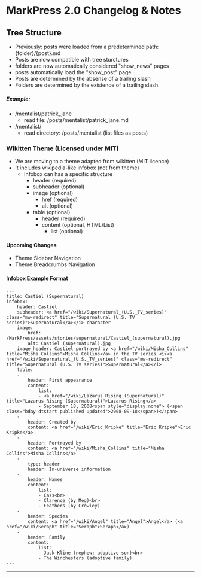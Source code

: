 # MarkPress 2.0 Changelog & Notes

## Tree Structure

- Previously: posts were loaded from a predetermined path: {folder}/{post}.md
- Posts are now compatible with tree sturctures
- folders are now automatically considered "show_news" pages
- posts automatically load the "show_post" page
- Posts are determined by the absense of a trailing slash
- Folders are determined by the existence of a trailing slash.

##### Example:

- /mentalist/patrick_jane
    - read file: /posts/mentalist/patrick_jane.md
- /mentalist/
    - read directory: /posts/mentalist (list files as posts)

### Wikitten Theme (Licensed under MIT)

- We are moving to a theme adapted from wikitten (MIT licence)
- It includes wikipedia-like infobox (not from theme)
    - Infobox can has a specific structure
        - header (required)
        - subheader (optional)
        - image (optional)
            - href (required)
            - alt (optional)
        - table (optional)
            - header (required)
            - content (optional, HTML/List)
                - list (optional)

#### Upcoming Changes

- Theme Sidebar Navigation
- Theme Breadcrumbs Navigation

#### Infobox Example Format

    ---
    title: Castiel (Supernatural)
    infobox:
        header: Castiel
        subheader: <a href="/wiki/Supernatural_(U.S._TV_series)" class="mw-redirect" title="Supernatural (U.S. TV series)">Supernatural</a></i> character
        image:
            href: /MarkPress/assets/stories/supernatural/Castiel_(supernatural).jpg
            alt: Castiel (supernatural).jpg
        image_header: Castiel portrayed by <a href="/wiki/Misha_Collins" title="Misha Collins">Misha Collins</a> in the TV series <i><a href="/wiki/Supernatural_(U.S._TV_series)" class="mw-redirect" title="Supernatural (U.S. TV series)">Supernatural</a></i>
        table:
        -
            header: First appearance
            content:
                list:
                - <a href="/wiki/Lazarus_Rising_(Supernatural)" title="Lazarus Rising (Supernatural)">Lazarus Rising</a>
                - September 18, 2008<span style="display:none"> (<span class="bday dtstart published updated">2008-09-18</span>)</span>
        -
            header: Created by
            content: <a href="/wiki/Eric_Kripke" title="Eric Kripke">Eric Kripke</a>
        -
            header: Portrayed by
            content: <a href="/wiki/Misha_Collins" title="Misha Collins">Misha Collins</a>
        -
            type: header
            header: In-universe information
        -
            header: Names
            content:
                list:
                - Cass<br>
                - Clarence (by Meg)<br>
                - Feathers (by Crowley)
        -
            header: Species
            content: <a href="/wiki/Angel" title="Angel">Angel</a> (<a href="/wiki/Seraph" title="Seraph">Seraph</a>)
        -
            header: Family
            content:
                list:
                - Jack Kline (nephew; adoptive son)<br>
                - The Winchesters (adoptive family)
    ---


---

